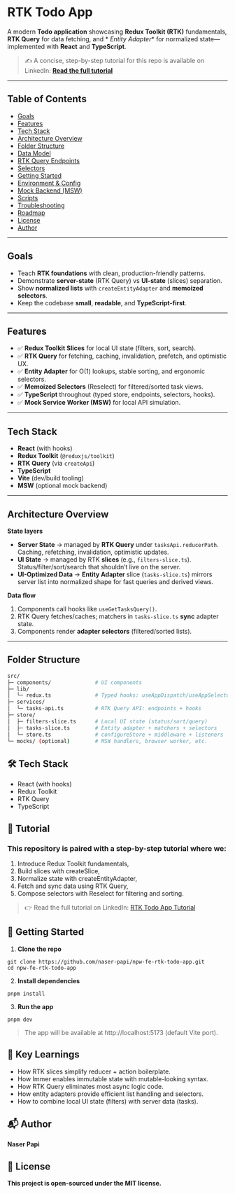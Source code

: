 # RTK Todo App

A modern **Todo application** showcasing **Redux Toolkit (RTK)** fundamentals, **RTK Query** for data fetching, and *
*Entity Adapter** for normalized state—implemented with **React** and **TypeScript**.

> ✍️ A concise, step-by-step tutorial for this repo is available on LinkedIn:
> **[Read the full tutorial](YOUR-LINKEDIN-ARTICLE-URL)**

---

## Table of Contents

- [Goals](#goals)
- [Features](#features)
- [Tech Stack](#tech-stack)
- [Architecture Overview](#architecture-overview)
- [Folder Structure](#folder-structure)
- [Data Model](#data-model)
- [RTK Query Endpoints](#rtk-query-endpoints)
- [Selectors](#selectors)
- [Getting Started](#getting-started)
- [Environment & Config](#environment--config)
- [Mock Backend (MSW)](#mock-backend-msw)
- [Scripts](#scripts)
- [Troubleshooting](#troubleshooting)
- [Roadmap](#roadmap)
- [License](#license)
- [Author](#author)

---

## Goals

- Teach **RTK foundations** with clean, production-friendly patterns.
- Demonstrate **server-state** (RTK Query) vs **UI-state** (slices) separation.
- Show **normalized lists** with `createEntityAdapter` and **memoized selectors**.
- Keep the codebase **small**, **readable**, and **TypeScript-first**.

---

## Features

- ✅ **Redux Toolkit Slices** for local UI state (filters, sort, search).
- ✅ **RTK Query** for fetching, caching, invalidation, prefetch, and optimistic UX.
- ✅ **Entity Adapter** for O(1) lookups, stable sorting, and ergonomic selectors.
- ✅ **Memoized Selectors** (Reselect) for filtered/sorted task views.
- ✅ **TypeScript** throughout (typed store, endpoints, selectors, hooks).
- ✅ **Mock Service Worker (MSW)** for local API simulation.

---

## Tech Stack

- **React** (with hooks)
- **Redux Toolkit** (`@reduxjs/toolkit`)
- **RTK Query** (via `createApi`)
- **TypeScript**
- **Vite** (dev/build tooling)
- **MSW** (optional mock backend)

---

## Architecture Overview

**State layers**

- **Server State** → managed by **RTK Query** under `tasksApi.reducerPath`.
  Caching, refetching, invalidation, optimistic updates.
- **UI State** → managed by RTK **slices** (e.g., `filters-slice.ts`).
  Status/filter/sort/search that shouldn’t live on the server.
- **UI-Optimized Data** → **Entity Adapter** slice (`tasks-slice.ts`) mirrors server list into normalized shape for fast
  queries and derived views.

**Data flow**

1. Components call hooks like `useGetTasksQuery()`.
2. RTK Query fetches/caches; matchers in `tasks-slice.ts` **sync** adapter state.
3. Components render **adapter selectors** (filtered/sorted lists).

---

## Folder Structure

```bash
src/
├─ components/              # UI components
├─ lib/
│  └─ redux.ts              # Typed hooks: useAppDispatch/useAppSelector
├─ services/
│  └─ tasks-api.ts          # RTK Query API: endpoints + hooks
├─ store/
│  ├─ filters-slice.ts      # Local UI state (status/sort/query)
│  ├─ tasks-slice.ts        # Entity adapter + matchers + selectors
│  └─ store.ts              # configureStore + middleware + listeners
└─ mocks/ (optional)        # MSW handlers, browser worker, etc.
```

## 🛠️ Tech Stack

* React (with hooks)
* Redux Toolkit
* RTK Query
* TypeScript

## 📖 Tutorial

### This repository is paired with a step-by-step tutorial where we:

1. Introduce Redux Toolkit fundamentals,
2. Build slices with createSlice,
3. Normalize state with createEntityAdapter,
4. Fetch and sync data using RTK Query,
5. Compose selectors with Reselect for filtering and sorting.

> 👉 Read the full tutorial on LinkedIn: [RTK Todo App Tutorial](https://www.linkedin.com/in/naser-papi/)

## 🏃 Getting Started

1. **Clone the repo**

```console
git clone https://github.com/naser-papi/npw-fe-rtk-todo-app.git
cd npw-fe-rtk-todo-app
```

2. **Install dependencies**

```console
pnpm install
```

3. **Run the app**

```console
pnpm dev
```

> The app will be available at http://localhost:5173 (default Vite port).

## 🧩 Key Learnings

* How RTK slices simplify reducer + action boilerplate.
* How Immer enables immutable state with mutable-looking syntax.
* How RTK Query eliminates most async logic code.
* How entity adapters provide efficient list handling and selectors.
* How to combine local UI state (filters) with server data (tasks).

## 📬 Author

**Naser Papi**

## 📄 License

**This project is open-sourced under the MIT license.**